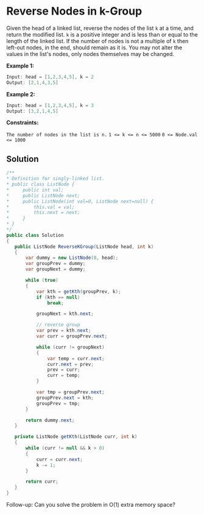 # Reverse Nodes in k-Group

Given the head of a linked list, reverse the nodes of the list `k` at a time, and return the modified list.
`k` is a positive integer and is less than or equal to the length of the linked list. If the number of nodes is not a multiple of `k` then left-out nodes, in the end, should remain as it is.
You may not alter the values in the list's nodes, only nodes themselves may be changed.

**Example 1:**
```csharp
Input: head = [1,2,3,4,5], k = 2
Output: [2,1,4,3,5]
```
**Example 2:**
```csharp
Input: head = [1,2,3,4,5], k = 3
Output: [3,2,1,4,5]
 ```

**Constraints:**

`The number of nodes in the list is n.`
`1 <= k <= n <= 5000`
`0 <= Node.val <= 1000`
 
 ## Solution 
 ```csharp
 /**
 * Definition for singly-linked list.
 * public class ListNode {
 *     public int val;
 *     public ListNode next;
 *     public ListNode(int val=0, ListNode next=null) {
 *         this.val = val;
 *         this.next = next;
 *     }
 * }
 */
public class Solution
{
    public ListNode ReverseKGroup(ListNode head, int k)
    {
        var dummy = new ListNode(0, head);
        var groupPrev = dummy;
        var groupNext = dummy;

        while (true)
        {
            var kth = getKth(groupPrev, k);
            if (kth == null)
                break;

            groupNext = kth.next;

            // reverse group
            var prev = kth.next;
            var curr = groupPrev.next;

            while (curr != groupNext)
            {
                var temp = curr.next;
                curr.next = prev;
                prev = curr;
                curr = temp;
            }

            var tmp = groupPrev.next;
            groupPrev.next = kth;
            groupPrev = tmp;
        }

        return dummy.next;
    }

    private ListNode getKth(ListNode curr, int k)
    {
        while (curr != null && k > 0)
        {
            curr = curr.next;
            k -= 1;
        }

        return curr;
    }
}
 ```

Follow-up: Can you solve the problem in O(1) extra memory space?